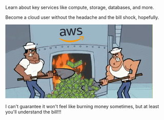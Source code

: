 Learn about key services like compute, storage, databases, and more.

Become a cloud user without the headache and the bill shock, hopefully.

![AWS Burn Bill](img/readme/money_burn_on_aws_meme.gif)

I can't guarantee it won't feel like burning money sometimes, but at least you'll understand the bill!!!